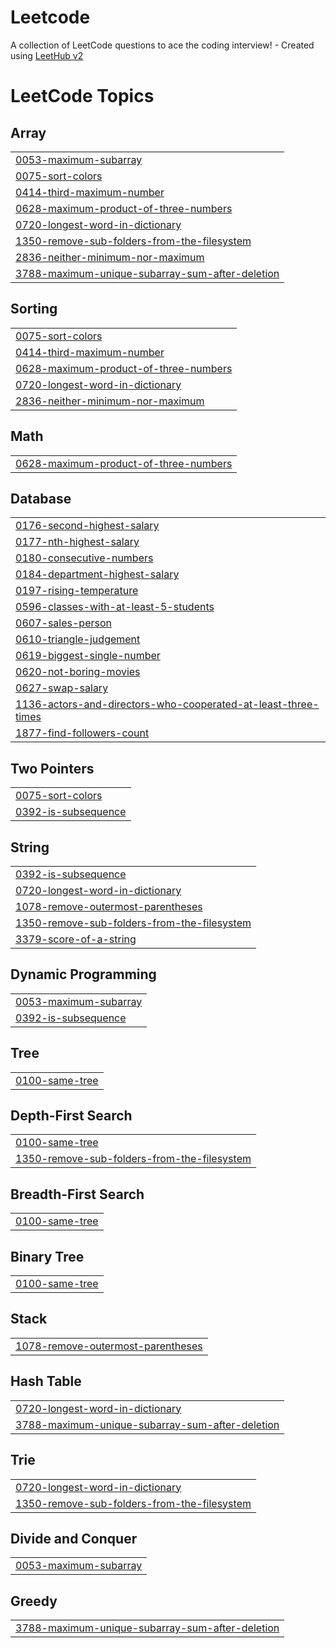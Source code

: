 # Leetcode
A collection of LeetCode questions to ace the coding interview! - Created using [LeetHub v2](https://github.com/arunbhardwaj/LeetHub-2.0)

<!---LeetCode Topics Start-->
# LeetCode Topics
## Array
|  |
| ------- |
| [0053-maximum-subarray](https://github.com/Balavigneshwar-247/Leetcode/tree/master/0053-maximum-subarray) |
| [0075-sort-colors](https://github.com/Balavigneshwar-247/Leetcode/tree/master/0075-sort-colors) |
| [0414-third-maximum-number](https://github.com/Balavigneshwar-247/Leetcode/tree/master/0414-third-maximum-number) |
| [0628-maximum-product-of-three-numbers](https://github.com/Balavigneshwar-247/Leetcode/tree/master/0628-maximum-product-of-three-numbers) |
| [0720-longest-word-in-dictionary](https://github.com/Balavigneshwar-247/Leetcode/tree/master/0720-longest-word-in-dictionary) |
| [1350-remove-sub-folders-from-the-filesystem](https://github.com/Balavigneshwar-247/Leetcode/tree/master/1350-remove-sub-folders-from-the-filesystem) |
| [2836-neither-minimum-nor-maximum](https://github.com/Balavigneshwar-247/Leetcode/tree/master/2836-neither-minimum-nor-maximum) |
| [3788-maximum-unique-subarray-sum-after-deletion](https://github.com/Balavigneshwar-247/Leetcode/tree/master/3788-maximum-unique-subarray-sum-after-deletion) |
## Sorting
|  |
| ------- |
| [0075-sort-colors](https://github.com/Balavigneshwar-247/Leetcode/tree/master/0075-sort-colors) |
| [0414-third-maximum-number](https://github.com/Balavigneshwar-247/Leetcode/tree/master/0414-third-maximum-number) |
| [0628-maximum-product-of-three-numbers](https://github.com/Balavigneshwar-247/Leetcode/tree/master/0628-maximum-product-of-three-numbers) |
| [0720-longest-word-in-dictionary](https://github.com/Balavigneshwar-247/Leetcode/tree/master/0720-longest-word-in-dictionary) |
| [2836-neither-minimum-nor-maximum](https://github.com/Balavigneshwar-247/Leetcode/tree/master/2836-neither-minimum-nor-maximum) |
## Math
|  |
| ------- |
| [0628-maximum-product-of-three-numbers](https://github.com/Balavigneshwar-247/Leetcode/tree/master/0628-maximum-product-of-three-numbers) |
## Database
|  |
| ------- |
| [0176-second-highest-salary](https://github.com/Balavigneshwar-247/Leetcode/tree/master/0176-second-highest-salary) |
| [0177-nth-highest-salary](https://github.com/Balavigneshwar-247/Leetcode/tree/master/0177-nth-highest-salary) |
| [0180-consecutive-numbers](https://github.com/Balavigneshwar-247/Leetcode/tree/master/0180-consecutive-numbers) |
| [0184-department-highest-salary](https://github.com/Balavigneshwar-247/Leetcode/tree/master/0184-department-highest-salary) |
| [0197-rising-temperature](https://github.com/Balavigneshwar-247/Leetcode/tree/master/0197-rising-temperature) |
| [0596-classes-with-at-least-5-students](https://github.com/Balavigneshwar-247/Leetcode/tree/master/0596-classes-with-at-least-5-students) |
| [0607-sales-person](https://github.com/Balavigneshwar-247/Leetcode/tree/master/0607-sales-person) |
| [0610-triangle-judgement](https://github.com/Balavigneshwar-247/Leetcode/tree/master/0610-triangle-judgement) |
| [0619-biggest-single-number](https://github.com/Balavigneshwar-247/Leetcode/tree/master/0619-biggest-single-number) |
| [0620-not-boring-movies](https://github.com/Balavigneshwar-247/Leetcode/tree/master/0620-not-boring-movies) |
| [0627-swap-salary](https://github.com/Balavigneshwar-247/Leetcode/tree/master/0627-swap-salary) |
| [1136-actors-and-directors-who-cooperated-at-least-three-times](https://github.com/Balavigneshwar-247/Leetcode/tree/master/1136-actors-and-directors-who-cooperated-at-least-three-times) |
| [1877-find-followers-count](https://github.com/Balavigneshwar-247/Leetcode/tree/master/1877-find-followers-count) |
## Two Pointers
|  |
| ------- |
| [0075-sort-colors](https://github.com/Balavigneshwar-247/Leetcode/tree/master/0075-sort-colors) |
| [0392-is-subsequence](https://github.com/Balavigneshwar-247/Leetcode/tree/master/0392-is-subsequence) |
## String
|  |
| ------- |
| [0392-is-subsequence](https://github.com/Balavigneshwar-247/Leetcode/tree/master/0392-is-subsequence) |
| [0720-longest-word-in-dictionary](https://github.com/Balavigneshwar-247/Leetcode/tree/master/0720-longest-word-in-dictionary) |
| [1078-remove-outermost-parentheses](https://github.com/Balavigneshwar-247/Leetcode/tree/master/1078-remove-outermost-parentheses) |
| [1350-remove-sub-folders-from-the-filesystem](https://github.com/Balavigneshwar-247/Leetcode/tree/master/1350-remove-sub-folders-from-the-filesystem) |
| [3379-score-of-a-string](https://github.com/Balavigneshwar-247/Leetcode/tree/master/3379-score-of-a-string) |
## Dynamic Programming
|  |
| ------- |
| [0053-maximum-subarray](https://github.com/Balavigneshwar-247/Leetcode/tree/master/0053-maximum-subarray) |
| [0392-is-subsequence](https://github.com/Balavigneshwar-247/Leetcode/tree/master/0392-is-subsequence) |
## Tree
|  |
| ------- |
| [0100-same-tree](https://github.com/Balavigneshwar-247/Leetcode/tree/master/0100-same-tree) |
## Depth-First Search
|  |
| ------- |
| [0100-same-tree](https://github.com/Balavigneshwar-247/Leetcode/tree/master/0100-same-tree) |
| [1350-remove-sub-folders-from-the-filesystem](https://github.com/Balavigneshwar-247/Leetcode/tree/master/1350-remove-sub-folders-from-the-filesystem) |
## Breadth-First Search
|  |
| ------- |
| [0100-same-tree](https://github.com/Balavigneshwar-247/Leetcode/tree/master/0100-same-tree) |
## Binary Tree
|  |
| ------- |
| [0100-same-tree](https://github.com/Balavigneshwar-247/Leetcode/tree/master/0100-same-tree) |
## Stack
|  |
| ------- |
| [1078-remove-outermost-parentheses](https://github.com/Balavigneshwar-247/Leetcode/tree/master/1078-remove-outermost-parentheses) |
## Hash Table
|  |
| ------- |
| [0720-longest-word-in-dictionary](https://github.com/Balavigneshwar-247/Leetcode/tree/master/0720-longest-word-in-dictionary) |
| [3788-maximum-unique-subarray-sum-after-deletion](https://github.com/Balavigneshwar-247/Leetcode/tree/master/3788-maximum-unique-subarray-sum-after-deletion) |
## Trie
|  |
| ------- |
| [0720-longest-word-in-dictionary](https://github.com/Balavigneshwar-247/Leetcode/tree/master/0720-longest-word-in-dictionary) |
| [1350-remove-sub-folders-from-the-filesystem](https://github.com/Balavigneshwar-247/Leetcode/tree/master/1350-remove-sub-folders-from-the-filesystem) |
## Divide and Conquer
|  |
| ------- |
| [0053-maximum-subarray](https://github.com/Balavigneshwar-247/Leetcode/tree/master/0053-maximum-subarray) |
## Greedy
|  |
| ------- |
| [3788-maximum-unique-subarray-sum-after-deletion](https://github.com/Balavigneshwar-247/Leetcode/tree/master/3788-maximum-unique-subarray-sum-after-deletion) |
<!---LeetCode Topics End-->
